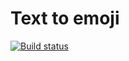 # Text to emoji

[![Build status](https://ci.appveyor.com/api/projects/status/cgbx0bq7ep4mwvsu/branch/master?svg=true)](https://ci.appveyor.com/project/Stegur/text-to-emoji/branch/master)
